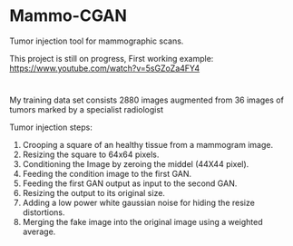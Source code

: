 # Mammo-CGAN
Tumor injection tool for mammographic scans.

This project is still on progress, First working example: https://www.youtube.com/watch?v=5sGZoZa4FY4

#
My training data set consists 2880 images augmented from 36 images of tumors marked by a specialist radiologist

Tumor injection steps:
1. Crooping a square of an healthy tissue from a mammogram image.
2. Resizing the square to 64x64 pixels.
3. Conditioning the Image by zeroing the middel (44X44 pixel).
4. Feeding the condition image to the first GAN.
5. Feeding the first GAN output as input to the second GAN.
6. Resizing the output to its original size.
7. Adding a low power white gaussian noise for hiding the resize distortions.
8. Merging the fake image into the original image using a weighted average.

